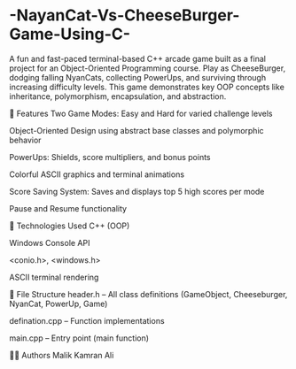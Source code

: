 # -NayanCat-Vs-CheeseBurger-Game-Using-C-
A fun and fast-paced terminal-based C++ arcade game built as a final project for an Object-Oriented Programming course. Play as CheeseBurger, dodging falling NyanCats, collecting PowerUps, and surviving through increasing difficulty levels. This game demonstrates key OOP concepts like inheritance, polymorphism, encapsulation, and abstraction.

🚀 Features
Two Game Modes: Easy and Hard for varied challenge levels

Object-Oriented Design using abstract base classes and polymorphic behavior

PowerUps: Shields, score multipliers, and bonus points

Colorful ASCII graphics and terminal animations

Score Saving System: Saves and displays top 5 high scores per mode

Pause and Resume functionality

🧱 Technologies Used
C++ (OOP)

Windows Console API

<conio.h>, <windows.h>

ASCII terminal rendering

📂 File Structure
header.h – All class definitions (GameObject, Cheeseburger, NyanCat, PowerUp, Game)

defination.cpp – Function implementations

main.cpp – Entry point (main function)

🧑‍💻 Authors
Malik Kamran Ali
